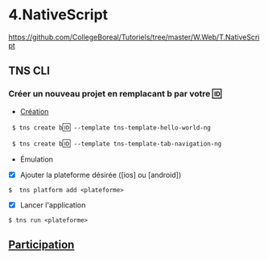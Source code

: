 # 4.NativeScript

https://github.com/CollegeBoreal/Tutoriels/tree/master/W.Web/T.NativeScript


## TNS CLI

### Créer un nouveau projet en remplacant b<mon ID> par votre :id:

* [Création](https://docs.nativescript.org/tooling/docs-cli/project/creation/create)

` $ tns create b`:id:` --template tns-template-hello-world-ng`

` $ tns create b`:id:` --template tns-template-tab-navigation-ng`


* Émulation

- [x] Ajouter la plateforme désirée ([ios] ou [android])

```
$  tns platform add <plateforme>
```

- [x] Lancer l'application

```
$ tns run <plateforme>
```

## [Participation](Participation.md)


